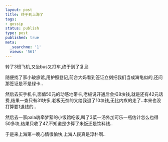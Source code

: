 ```yaml
---
layout: post
title: 终于到上海了
tags:
- gossip
status: publish
type: post
published: true
meta:
  _searchme: '1'
  views: '561'
---
```

转了3班飞机,又坐bus又打车,终于到了复旦.

随便找了家小破旅馆,用护照登记,前台大妈看到签证立刻把我们当成海龟似的,还问那签证是不是绿卡..

然后去买手机卡,面值50元的动感地带卡,老板说开通后会扣8块钱,就是还有42元话费,结果一查只有31块多,老板无奈的又给我退了10块钱,无比内疚的走了..本来也没打算要1退钱的..

然后去一家pala魂牵梦萦的小饭馆吃饭,叫了3菜一汤外加可乐一瓶估计怎么也得50多块,结果只收了47,不知道是少算了米饭还是饮料钱..

于是来上海第一晚心情很愉快,上海人民真是淳朴啊..
